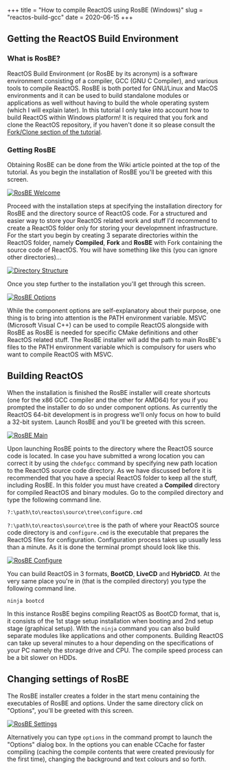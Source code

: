 +++
title = "How to compile ReactOS using RosBE (Windows)"
slug = "reactos-build-gcc"
date = 2020-06-15
+++

## Getting the ReactOS Build Environment

### What is RosBE?

ReactOS Build Environment (or RosBE by its acronym) is a software environment consisting of a compiler, GCC (GNU C Compiler), and various tools to compile ReactOS. RosBE is both ported for GNU/Linux and MacOS environments and it can be used to build standalone modules or applications as well without having to build the whole operating system (which I will explain later). In this tutorial I only take into account how to build ReactOS within Windows platform! It is required that you fork and clone the ReactOS repository, if you haven't done it so please consult the [Fork/Clone section of the tutorial](/pages/reactos-contributing.html#git-fork-clone).

### Getting RosBE

Obtaining RosBE can be done from the Wiki article pointed at the top of the tutorial. As you begin the installation of RosBE you'll be greeted with this screen.

[![RosBE Welcome](/images/reactos-build-gcc/welcome.png)](/images/reactos-build-gcc/welcome.png)

Proceed with the installation steps at specifying the installation directory for RosBE and the directory source of ReactOS code. For a structured and easier way to store your ReactOS related work and stuff I'd recommend to create a ReactOS folder only for storing your developmnent infrastructure. For the start you begin by creating 3 separate directories within the ReactOS folder, namely **Compiled**, **Fork** and **RosBE** with Fork containing the source code of ReactOS. You will have something like this (you can ignore other directories)...

[![Directory Structure](/images/reactos-build-gcc/rosbe-dir.png)](/images/reactos-build-gcc/rosbe-dir.png)

Once you step further to the installation you'll get through this screen.

[![RosBE Options](/images/reactos-build-gcc/rosbe-options.png)](/images/reactos-build-gcc/rosbe-options.png)

While the component options are self-explanatory about their purpose, one thing is to bring into attention is the PATH environment variable. MSVC (Microsoft Visual C++) can be used to compile ReactOS alongside with RosBE as RosBE is needed for specific CMake definitions and other ReactOS related stuff. The RosBE installer will add the path to main RosBE's files to the PATH environment variable which is compulsory for users who want to compile ReactOS with MSVC.

## Building ReactOS

When the installation is finished the RosBE installer will create shortcuts (one for the x86 GCC compiler and the other for AMD64) for you if you prompted the installer to do so under component options. As currently the ReactOS 64-bit development is in progress we'll only focus on how to build a 32-bit system. Launch RosBE and you'll be greeted with this screen.

[![RosBE Main](/images/reactos-build-gcc/rosbe-screen.png)](/images/reactos-build-gcc/rosbe-screen.png)

Upon launching RosBE points to the directory where the ReactOS source code is located. In case you have submitted a wrong location you can correct it by using the `chdefgcc` command by specifying new path location to the ReactOS source code directory. As we have discussed before it is recommended that you have a special ReactOS folder to keep all the stuff, including RosBE. In this folder you must have created a **Compiled** directory for compiled ReactOS and binary modules. Go to the compiled directory and type the following command line.

`?:\path\to\reactos\source\tree\configure.cmd`

`?:\path\to\reactos\source\tree` is the path of where your ReactOS source code directory is and `configure.cmd` is the executable that prepares the ReactOS files for configuration. Configuration process takes up usually less than a minute. As it is done the terminal prompt should look like this.

[![RosBE Configure](/images/reactos-build-gcc/rosbe-configure.png)](/images/reactos-build-gcc/rosbe-configure.png)

You can build ReactOS in 3 formats, **BootCD**, **LiveCD** and **HybridCD**. At the very same place you're in (that is the compiled directory) you type the following command line.

`ninja bootcd`

In this instance RosBE begins compiling ReactOS as BootCD format, that is, it consists of the 1st stage setup installation when booting and 2nd setup stage (graphical setup). With the `ninja` command you can also build separate modules like applications and other components. Building ReactOS can take up several minutes to a hour depending on the specifications of your PC namely the storage drive and CPU. The compile speed process can be a bit slower on HDDs.

## Changing settings of RosBE

The RosBE installer creates a folder in the start menu containing the executables of RosBE and options. Under the same directory click on "Options", you'll be greeted with this screen.

[![RosBE Settings](/images/reactos-build-gcc/rosbe-settings.png)](/images/reactos-build-gcc/rosbe-settings.png)

Alternatively you can type `options` in the command prompt to launch the "Options" dialog box. In the options you can enable CCache for faster compiling (caching the compile contents that were created previously for the first time), changing the background and text colours and so forth.